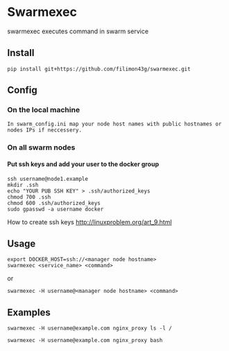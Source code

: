 # Swarmexec
swarmexec executes command in swarm service

## Install
```
pip install git+https://github.com/filimon43g/swarmexec.git
```

## Config

### On the local machine
```
In swarm_config.ini map your node host names with public hostnames or nodes IPs if neccessery. 
```

### On all swarm nodes
#### Put ssh keys and add your user to the docker group 
```
ssh username@node1.example
mkdir .ssh
echo "YOUR PUB SSH KEY" > .ssh/authorized_keys
chmod 700 .ssh
chmod 600 .ssh/authorized_keys 
sudo gpasswd -a username docker
```

How to create ssh keys http://linuxproblem.org/art_9.html

## Usage
```
export DOCKER_HOST=ssh://<manager node hostname>
swarmexec <service_name> <command>
```
or
```
swarmexec -H username@<manager node hostname> <command>
```

## Examples
```
swarmexec -H username@example.com nginx_proxy ls -l /
```
```
swarmexec -H username@example.com nginx_proxy bash
```
